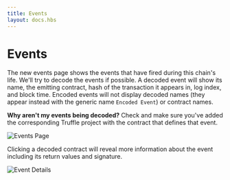 ```yaml
---
title: Events
layout: docs.hbs
---
```

# Events

The new events page shows the events that have fired during this chain's life. We'll try to decode the events if possible. A decoded event will show its name, the emitting contract, hash of the transaction it appears in, log index, and block time. Encoded events will not display decoded names (they appear instead with the generic name `Encoded Event`) or contract names.

<p class="alert alert-warning">
<i class="far fa-exclamation-triangle"></i> <strong>Why aren't my events being decoded?</strong> Check and make sure you've added the corresponding Truffle project with the contract that defines that event.
</p>

![Events Page](/img/docs/ganache/v2-shared-seese/events.png)

Clicking a decoded contract will reveal more information about the event including its return values and signature.

![Event Details](/img/docs/ganache/v2-shared-seese/event-details.png)
